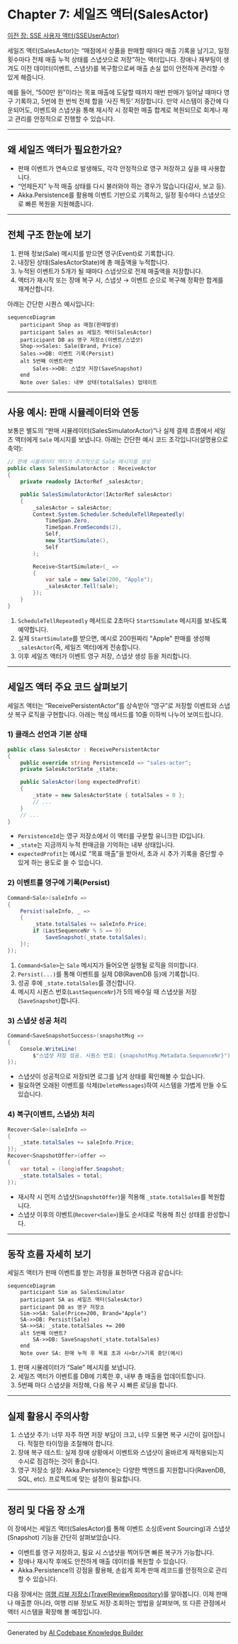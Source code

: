 # Chapter 7: 세일즈 액터(SalesActor)

[이전 장: SSE 사용자 액터(SSEUserActor)](06_sse_사용자_액터_sseuseractor__.md)

세일즈 액터(SalesActor)는 “매점에서 상품을 판매할 때마다 매출 기록을 남기고, 일정 횟수마다 전체 매출 누적 상태를 스냅샷으로 저장”하는 액터입니다. 장애나 재부팅이 생겨도 이전 데이터(이벤트, 스냅샷)를 복구함으로써 매출 손실 없이 안전하게 관리할 수 있게 해줍니다.

예를 들어, “500만 원”이라는 목표 매출에 도달할 때까지 매번 판매가 일어날 때마다 영구 기록하고, 5번에 한 번씩 전체 합을 ‘사진 찍듯’ 저장합니다. 만약 시스템이 중간에 다운되어도, 이벤트와 스냅샷을 통해 재시작 시 정확한 매출 합계로 복원되므로 회계나 재고 관리를 안정적으로 진행할 수 있습니다.

---

## 왜 세일즈 액터가 필요한가요?

- 판매 이벤트가 연속으로 발생해도, 각각 안정적으로 영구 저장하고 싶을 때 사용합니다.  
- “언제든지” 누적 매출 상태를 다시 불러와야 하는 경우가 많습니다(감사, 보고 등).  
- Akka.Persistence를 활용해 이벤트 기반으로 기록하고, 일정 횟수마다 스냅샷으로 빠른 복원을 지원해줍니다.

---

## 전체 구조 한눈에 보기

1. 판매 정보(Sale) 메시지를 받으면 영구(Event)로 기록합니다.  
2. 내장된 상태(SalesActorState)에 총 매출액을 누적합니다.  
3. 누적된 이벤트가 5개가 될 때마다 스냅샷으로 전체 매출액을 저장합니다.  
4. 액터가 재시작 또는 장애 복구 시, 스냅샷 → 이벤트 순으로 복구해 정확한 합계를 재계산합니다.

아래는 간단한 시퀀스 예시입니다:

```mermaid
sequenceDiagram
    participant Shop as 매점(판매발생)
    participant Sales as 세일즈 액터(SalesActor)
    participant DB as 영구 저장소(이벤트/스냅샷)
    Shop->>Sales: Sale(Brand, Price)
    Sales->>DB: 이벤트 기록(Persist)
    alt 5번째 이벤트라면
        Sales->>DB: 스냅샷 저장(SaveSnapshot)
    end
    Note over Sales: 내부 상태(totalSales) 업데이트
```

---

## 사용 예시: 판매 시뮬레이터와 연동

보통은 별도의 “판매 시뮬레이터(SalesSimulatorActor)”나 실제 결제 흐름에서 세일즈 액터에게 `Sale` 메시지를 보냅니다. 아래는 간단한 예시 코드 조각입니다(설명용으로 축약):

```csharp
// 판매 시뮬레이터 액터가 주기적으로 Sale 메시지를 생성
public class SalesSimulatorActor : ReceiveActor
{
    private readonly IActorRef _salesActor;

    public SalesSimulatorActor(IActorRef salesActor)
    {
        _salesActor = salesActor;
        Context.System.Scheduler.ScheduleTellRepeatedly(
            TimeSpan.Zero,
            TimeSpan.FromSeconds(2),
            Self,
            new StartSimulate(),
            Self
        );

        Receive<StartSimulate>(_ =>
        {
            var sale = new Sale(200, "Apple");
            _salesActor.Tell(sale);
        });
    }
}
```

1. `ScheduleTellRepeatedly` 메서드로 2초마다 `StartSimulate` 메시지를 보내도록 예약합니다.  
2. 실제 `StartSimulate`를 받으면, 예시로 200원짜리 "Apple" 판매를 생성해 `_salesActor`(즉, 세일즈 액터)에게 전송합니다.  
3. 이후 세일즈 액터가 이벤트 영구 저장, 스냅샷 생성 등을 처리합니다.

---

## 세일즈 액터 주요 코드 살펴보기

세일즈 액터는 “ReceivePersistentActor”를 상속받아 “영구”로 저장할 이벤트와 스냅샷 복구 로직을 구현합니다. 아래는 핵심 메서드를 10줄 이하씩 나누어 보여드립니다.

### 1) 클래스 선언과 기본 상태

```csharp
public class SalesActor : ReceivePersistentActor
{
    public override string PersistenceId => "sales-actor";
    private SalesActorState _state;

    public SalesActor(long expectedProfit)
    {
        _state = new SalesActorState { totalSales = 0 };
        // ...
    }
    // ...
}
```

- `PersistenceId`는 영구 저장소에서 이 액터를 구분할 유니크한 ID입니다.  
- `_state`는 지금까지 누적 판매금을 기억하는 내부 상태입니다.  
- `expectedProfit`는 예시로 “목표 매출”을 받아서, 초과 시 추가 기록을 중단할 수 있게 하는 용도로 쓸 수 있습니다.

### 2) 이벤트를 영구에 기록(Persist)

```csharp
Command<Sale>(saleInfo =>
{
    Persist(saleInfo, _ =>
    {
        _state.totalSales += saleInfo.Price;
        if (LastSequenceNr % 5 == 0)
            SaveSnapshot(_state.totalSales);
    });
});
```

1. `Command<Sale>`는 `Sale` 메시지가 들어오면 실행될 로직을 의미합니다.  
2. `Persist(...)`를 통해 이벤트를 실제 DB(RavenDB 등)에 기록합니다.  
3. 성공 후에 `_state.totalSales`를 갱신합니다.  
4. 메시지 시퀀스 번호(`LastSequenceNr`)가 5의 배수일 때 스냅샷을 저장(`SaveSnapshot`)합니다.

### 3) 스냅샷 성공 처리

```csharp
Command<SaveSnapshotSuccess>(snapshotMsg =>
{
    Console.WriteLine(
        $"스냅샷 저장 성공. 시퀀스 번호: {snapshotMsg.Metadata.SequenceNr}");
});
```

- 스냅샷이 성공적으로 저장되면 로그를 남겨 상태를 확인해볼 수 있습니다.  
- 필요하면 오래된 이벤트를 삭제(`DeleteMessages`)하여 시스템을 가볍게 만들 수도 있습니다.

### 4) 복구(이벤트, 스냅샷) 처리

```csharp
Recover<Sale>(saleInfo =>
{
    _state.totalSales += saleInfo.Price;
});
Recover<SnapshotOffer>(offer =>
{
    var total = (long)offer.Snapshot;
    _state.totalSales = total;
});
```

- 재시작 시 먼저 스냅샷(`SnapshotOffer`)을 적용해 `_state.totalSales`를 복원합니다.  
- 스냅샷 이후의 이벤트(`Recover<Sale>`)들도 순서대로 적용해 최신 상태를 완성합니다.

---

## 동작 흐름 자세히 보기

세일즈 액터가 판매 이벤트를 받는 과정을 표현하면 다음과 같습니다:

```mermaid
sequenceDiagram
    participant Sim as SalesSimulator
    participant SA as 세일즈 액터(SalesActor)
    participant DB as 영구 저장소
    Sim->>SA: Sale(Price=200, Brand="Apple")
    SA->>DB: Persist(Sale)
    SA->>SA: _state.totalSales += 200
    alt 5번째 이벤트?
        SA->>DB: SaveSnapshot(_state.totalSales)
    end
    Note over SA: 판매 누적 후 목표 초과 시<br/>기록 중단(예시)
```

1. 판매 시뮬레이터가 “Sale” 메시지를 보냅니다.  
2. 세일즈 액터가 이벤트를 DB에 기록한 후, 내부 총 매출을 업데이트합니다.  
3. 5번째 마다 스냅샷을 저장해, 다음 복구 시 빠른 로딩을 합니다.

---

## 실제 활용시 주의사항

1. 스냅샷 주기: 너무 자주 하면 저장 부담이 크고, 너무 드물면 복구 시간이 길어집니다. 적절한 타이밍을 조절해야 합니다.  
2. 장애 복구 테스트: 실제 장애 상황에서 이벤트와 스냅샷이 올바르게 재적용되는지 수시로 점검하는 것이 좋습니다.  
3. 영구 저장소 설정: Akka.Persistence는 다양한 백엔드를 지원합니다(RavenDB, SQL, etc). 프로젝트에 맞는 설정이 필요합니다.

---

## 정리 및 다음 장 소개

이 장에서는 세일즈 액터(SalesActor)를 통해 이벤트 소싱(Event Sourcing)과 스냅샷(Snapshot) 기능을 간단히 살펴보았습니다.  
- 이벤트를 영구 저장하고, 필요 시 스냅샷을 찍어두면 빠른 복구가 가능합니다.  
- 장애나 재시작 후에도 안전하게 매출 데이터를 복원할 수 있습니다.  
- Akka.Persistence의 강점을 활용해, 손쉽게 회계·판매 레코드를 안정적으로 관리할 수 있습니다.

다음 장에서는 [여행 리뷰 저장소(TravelReviewRepository)](08_여행_리뷰_저장소_travelreviewrepository__.md)를 알아봅니다. 이제 판매나 매출뿐 아니라, 여행 리뷰 정보도 저장·조회하는 방법을 살펴보며, 또 다른 관점에서 액터 시스템을 확장해 볼 예정입니다.  

---

Generated by [AI Codebase Knowledge Builder](https://github.com/The-Pocket/Tutorial-Codebase-Knowledge)